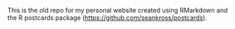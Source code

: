 This is the old repo for my personal website created using RMarkdown and the R postcards package (https://github.com/seankross/postcards). 
